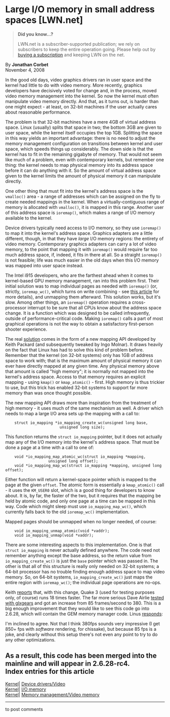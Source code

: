 # Large I/O memory in small address spaces [LWN.net]

> **Did you know...?**
> 
> LWN.net is a subscriber-supported publication; we rely on subscribers to keep the entire operation going. Please help out by [buying a subscription](/Promo/nst-nag4/subscribe) and keeping LWN on the net. 

By **Jonathan Corbet**  
November 4, 2008 

In the good old days, video graphics drivers ran in user space and the kernel had little to do with video memory. More recently, graphics developers have decisively voted for change and, in the process, moved video memory management into the kernel. So now the kernel must often manipulate video memory directly. And that, as it turns out, is harder than one might expect - at least, on 32-bit machines if the user actually cares about reasonable performance. 

The problem is that 32-bit machines have a mere 4GB of virtual address space. Linux (usually) splits that space in two; the bottom 3GB are given to user space, while the kernel itself occupies the top 1GB. Splitting the space in this way yields an important advantage: there is no need to adjust the memory management configuration on transitions between kernel and user space, which speeds things up considerably. The down side is that the kernel has to fit in the remaining gigabyte of memory. That would not seem like much of a problem, even with contemporary kernels, but remember one thing: the kernel needs to map physical memory into its address space before it can do anything with it. So the amount of virtual address space given to the kernel limits the amount of physical memory it can manipulate directly. 

One other thing that must fit into the kernel's address space is the `vmalloc()` area - a range of addresses which can be assigned on the fly to create needed mappings in the kernel. When a virtually-contiguous range of memory is allocated with `vmalloc()`, it is mapped in this range. Another user of this address space is `ioremap()`, which makes a range of I/O memory available to the kernel. 

Device drivers typically need access to I/O memory, so they use `ioremap()` to map it into the kernel's address space. Graphics adapters are a little different, though, in that they have _large_ I/O memory regions: the entirety of video memory. Contemporary graphics adapters can carry a lot of video memory, to the point that mapping it with `ioremap()` would require far too much address space, if, indeed, it fits in there at all. So a straight `ioremap()` is not feasible; life was much easier in the old days when this I/O memory was mapped into user space instead. 

The Intel i915 developers, who are the farthest ahead when it comes to kernel-based GPU memory management, ran into this problem first. Their initial solution was to map individual pages as needed with `ioremap()` (or, strictly, `ioremap_wc()`, which turns on write combining - see [this article](http://lwn.net/Articles/282250/) for more details), and unmapping them afterward. This solution works, but it's slow. Among other things, an `ioremap()` operation requires a cross-processor interrupt to be sure that all CPUs know about the address space change. It is a function which was designed to be called infrequently, outside of performance-critical code. Making `ioremap()` calls a part of most graphical operations is not the way to obtain a satisfactory first-person shooter experience. 

The real [solution](http://lwn.net/Articles/305734/) comes in the form of a new mapping API developed by Keith Packard (and subsequently tweaked by Ingo Molnar). It draws heavily on the fact that Linux has had to solve this kind of problem before. Remember that the kernel (on 32-bit systems) only has 1GB of address space to work with; that is the maximum amount of physical memory it can ever have directly mapped at any given time. Any physical memory above that amount is called "high memory"; it is normally not mapped into the kernel's address space. Access to that memory requires an explicit mapping - using `kmap()` or `kmap_atomic()` \- first. High memory is thus trickier to use, but this trick has enabled 32-bit systems to support far more memory than was once thought possible. 

The new mapping API draws more than inspiration from the treatment of high memory - it uses much of the same mechanism as well. A driver which needs to map a large I/O area sets up the mapping with a call to: 
    
    
        struct io_mapping *io_mapping_create_wc(unsigned long base,
    					    unsigned long size);
    

This function returns the `struct io_mapping` pointer, but it does not actually map any of the I/O memory into the kernel's address space. That must be done a page at a time with a call to one of: 
    
    
        void *io_mapping_map_atomic_wc(struct io_mapping *mapping,
    				   unsigned long offset);
        void *io_mapping_map_wc(struct io_mapping *mapping, unsigned long offset);
    

Either function will return a kernel-space pointer which is mapped to the page at the given `offset`. The atomic form is essentially a `kmap_atomic()` call - it uses the `KM_USER0` slot, which is a good thing for developers to know about. It is, by far, the faster of the two, but it requires that the mapping be held by atomic code, and only one page at a time can be mapped in this way. Code which might sleep must use `io_mapping_map_wc()`, which currently falls back to the old `ioremap_wc()` implementation. 

Mapped pages should be unmapped when no longer needed, of course: 
    
    
        void io_mapping_unmap_atomic(void *vaddr);
        void io_mapping_unmap(void *vaddr);
    

There are some interesting aspects to this implementation. One is that `struct io_mapping` is never actually defined anywhere. The code need not remember anything except the base address, so the return value from `io_mapping_create_wc()` is just the `base` pointer which was passed in. The other is that all of this structure is really only needed on 32-bit systems; a 64-bit processor has no trouble finding enough address space to map video memory. So, on 64-bit systems, `io_mapping_create_wc()` just maps the entire region with `ioremap_wc()`; the individual page operations are no-ops. 

Keith [reports](/Articles/305924/) that, with this change, Quake 3 (used for testing purposes only, of course) runs 18 times faster. The far more serious Dave Airlie [tested with glxgears](/Articles/305925/) and got an increase from 85 frames/second to 380. This is a big enough improvement that they would like to see this code go into 2.6.28, which will contain the GEM memory manager code. Linus [responds](/Articles/305926/): 

I'm inclined to agree. Not that I think 380fps sounds very impressive (I get 850+ fps with _software_ rendering, for chissake), but because 85 fps is a joke, and clearly without this setup there's not even any point to try to do any other optimizations. 

As a result, this code has been merged into the mainline and will appear in 2.6.28-rc4.  
Index entries for this article  
---  
[Kernel](/Kernel/Index)| [Device drivers/Video](/Kernel/Index#Device_drivers-Video)  
[Kernel](/Kernel/Index)| [I/O memory](/Kernel/Index#IO_memory)  
[Kernel](/Kernel/Index)| [Memory management/Video memory](/Kernel/Index#Memory_management-Video_memory)  
  


* * *

to post comments 
